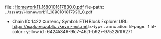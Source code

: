 file:: [Homework11_1680101617830_0.pdf](../assets/Homework11_1680101617830_0.pdf)
file-path:: ../assets/Homework11_1680101617830_0.pdf

- Chain ID: 1422 Currency Symbol: ETH Block Explorer URL: https://explorer.public.zkevm-test.net
  ls-type:: annotation
  hl-page:: 1
  hl-color:: yellow
  id:: 64245346-9fc7-46a1-b927-97522b1f627f